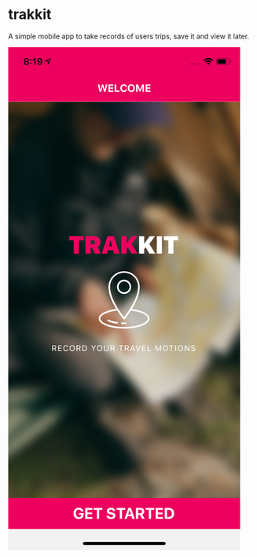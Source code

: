 # trakkit

A simple mobile app to take records of users trips, save it and view it later.

![alt text](./app/assets/landing.png?raw=true)
